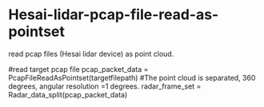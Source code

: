 # Hesai-lidar-pcap-file-read-as-pointset
read pcap files (Hesai lidar device) as point cloud.

#read target pcap file
pcap_packet_data = PcapFileReadAsPointset(targetfilepath)
#The point cloud is separated, 360 degrees, angular resolution =1 degrees.
radar_frame_set  = Radar_data_split(pcap_packet_data)
